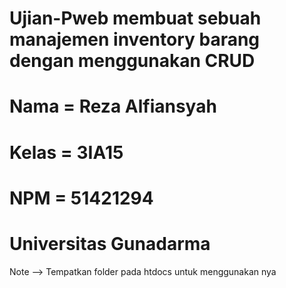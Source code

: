 # Ujian-Pweb membuat sebuah manajemen inventory barang dengan menggunakan CRUD
# Nama = Reza Alfiansyah
# Kelas = 3IA15
# NPM = 51421294
# Universitas Gunadarma
Note --> Tempatkan folder pada htdocs untuk menggunakan nya
